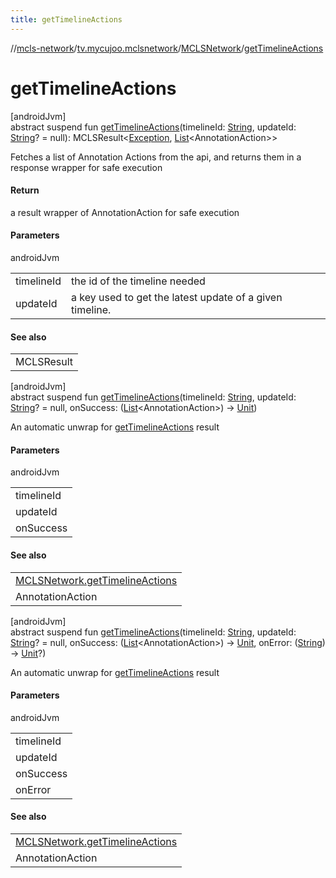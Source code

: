 ```yaml
---
title: getTimelineActions
---
```

//[mcls-network](../../../index.html)/[tv.mycujoo.mclsnetwork](../index.html)/[MCLSNetwork](index.html)/[getTimelineActions](get-timeline-actions.html)



# getTimelineActions



[androidJvm]\
abstract suspend fun [getTimelineActions](get-timeline-actions.html)(timelineId: [String](https://kotlinlang.org/api/latest/jvm/stdlib/kotlin/-string/index.html), updateId: [String](https://kotlinlang.org/api/latest/jvm/stdlib/kotlin/-string/index.html)? = null): MCLSResult&lt;[Exception](https://kotlinlang.org/api/latest/jvm/stdlib/kotlin/-exception/index.html), [List](https://kotlinlang.org/api/latest/jvm/stdlib/kotlin.collections/-list/index.html)&lt;AnnotationAction&gt;&gt;



Fetches a list of Annotation Actions from the api, and returns them in a response wrapper for safe execution



#### Return



a result wrapper of AnnotationAction for safe execution



#### Parameters


androidJvm

| | |
|---|---|
| timelineId | the id of the timeline needed |
| updateId | a key used to get the latest update of a given timeline. |



#### See also


| |
|---|
| MCLSResult |




[androidJvm]\
abstract suspend fun [getTimelineActions](get-timeline-actions.html)(timelineId: [String](https://kotlinlang.org/api/latest/jvm/stdlib/kotlin/-string/index.html), updateId: [String](https://kotlinlang.org/api/latest/jvm/stdlib/kotlin/-string/index.html)? = null, onSuccess: ([List](https://kotlinlang.org/api/latest/jvm/stdlib/kotlin.collections/-list/index.html)&lt;AnnotationAction&gt;) -&gt; [Unit](https://kotlinlang.org/api/latest/jvm/stdlib/kotlin/-unit/index.html))



An automatic unwrap for [getTimelineActions](get-timeline-actions.html) result



#### Parameters


androidJvm

| |
|---|
| timelineId |
| updateId |
| onSuccess | a callback executed when Timeline request success |



#### See also


| |
|---|
| [MCLSNetwork.getTimelineActions](get-timeline-actions.html) |
| AnnotationAction |




[androidJvm]\
abstract suspend fun [getTimelineActions](get-timeline-actions.html)(timelineId: [String](https://kotlinlang.org/api/latest/jvm/stdlib/kotlin/-string/index.html), updateId: [String](https://kotlinlang.org/api/latest/jvm/stdlib/kotlin/-string/index.html)? = null, onSuccess: ([List](https://kotlinlang.org/api/latest/jvm/stdlib/kotlin.collections/-list/index.html)&lt;AnnotationAction&gt;) -&gt; [Unit](https://kotlinlang.org/api/latest/jvm/stdlib/kotlin/-unit/index.html), onError: ([String](https://kotlinlang.org/api/latest/jvm/stdlib/kotlin/-string/index.html)) -&gt; [Unit](https://kotlinlang.org/api/latest/jvm/stdlib/kotlin/-unit/index.html)?)



An automatic unwrap for [getTimelineActions](get-timeline-actions.html) result



#### Parameters


androidJvm

| |
|---|
| timelineId |
| updateId |
| onSuccess | a callback executed when Timeline request success. |
| onError | a callback executed when timeline fetch fails. It invokes with a String explaining the error |



#### See also


| |
|---|
| [MCLSNetwork.getTimelineActions](get-timeline-actions.html) |
| AnnotationAction |



